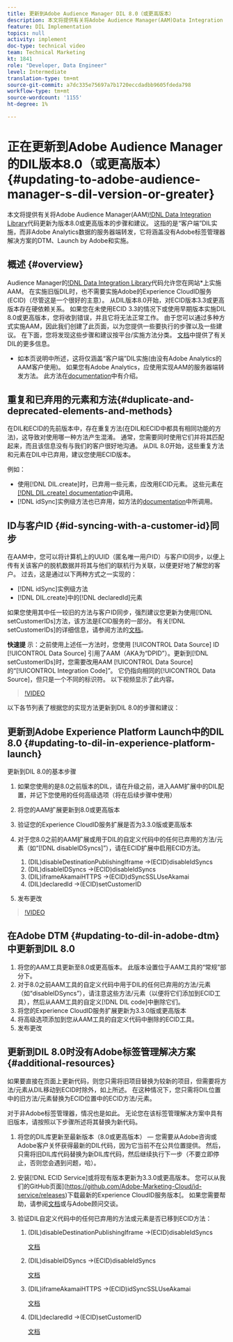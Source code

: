 ```yaml
---
title: 更新到Adobe Audience Manager DIL 8.0（或更高版本）
description: 本文将提供有关将Adobe Audience Manager(AAM)Data Integration Library(DIL)代码更新为版本8.0或更高版本的步骤和建议。 这指的是“客户端”DIL实施，而非Adobe Analytics数据的服务器端转发，它将涵盖没有Adobe标签管理器解决方案的DTM、Launch by Adobe和实施。
feature: DIL Implementation
topics: null
activity: implement
doc-type: technical video
team: Technical Marketing
kt: 1841
role: "Developer, Data Engineer"
level: Intermediate
translation-type: tm+mt
source-git-commit: a7dc335e75697a7b1720eccdadbb9605fdeda798
workflow-type: tm+mt
source-wordcount: '1155'
ht-degree: 1%

---
```



# 正在更新到Adobe Audience Manager的DIL版本8.0（或更高版本）{#updating-to-adobe-audience-manager-s-dil-version-or-greater}

本文将提供有关将Adobe Audience Manager(AAM)[!DNL Data Integration Library](DIL)代码更新为版本8.0或更高版本的步骤和建议。 这指的是“客户端”DIL实施，而非Adobe Analytics数据的服务器端转发，它将涵盖没有Adobe标签管理器解决方案的DTM、Launch by Adobe和实施。

## 概述 {#overview}

Audience Manager的[!DNL Data Integration Library](DIL)代码允许您在网站*上实施AAM。 在实施旧版DIL时，也不需要实施Adobe的Experience CloudID服务(ECID)（尽管这是一个很好的主意）。 从DIL版本8.0开始，对ECID版本3.3或更高版本存在硬依赖关系。 如果您在未使用ECID 3.3的情况下或使用早期版本实施DIL 8.0或更高版本，您将收到错误，并且它将无法正常工作。 由于您可以通过多种方式实施AAM，因此我们创建了此页面，以为您提供一些要执行的步骤以及一些建议。 在下面，您将发现这些步骤和建议按平台/实施方法分类。 [文档](https://marketing.adobe.com/resources/help/en_US/aam/c_dil.html)中提供了有关DIL的更多信息。

* 如本页说明中所述，这将仅涵盖“客户端”DIL实施(由没有Adobe Analytics的AAM客户使用)。 如果您有Adobe Analytics，应使用实现AAM的服务器端转发方法。 此方法在[documentation](https://marketing.adobe.com/resources/help/en_US/reference/ssf.html)中有介绍。

## 重复和已弃用的元素和方法{#duplicate-and-deprecated-elements-and-methods}

在DIL和ECID的先前版本中，存在重复方法(在DIL和ECID中都具有相同功能的方法)，这导致对使用哪一种方法产生混淆。 通常，您需要同时使用它们并将其匹配起来，而且该信息没有与我们的客户很好地沟通。 从DIL 8.0开始，这些重复方法和元素在DIL中已弃用，建议您使用ECID版本。

例如：

* 使用[!DNL DIL.create]时，已弃用一些元素，应改用ECID元素。 这些元素在[[!DNL DIL.create] documentation](https://marketing.adobe.com/resources/help/en_US/aam/r_dil_create.html)中调用。
* [!DNL idSync]实例级方法也已弃用，如方法的[documentation](https://marketing.adobe.com/resources/help/en_US/aam/r_dil_idsync.html)中所调用。

## ID与客户ID {#id-syncing-with-a-customer-id}同步

在AAM中，您可以将计算机上的UUID（匿名唯一用户ID）与客户ID同步，以便上传有关该客户的脱机数据并将其与他们的联机行为关联，以便更好地了解您的客户。 过去，这是通过以下两种方式之一实现的：

* [!DNL idSync]实例级方法
* [!DNL DIL.create]中的[!DNL declaredId]元素

如果您使用其中任一较旧的方法与客户ID同步，强烈建议您更新为使用[!DNL setCustomerIDs]方法，该方法是ECID服务的一部分。 有关[!DNL setCustomerIDs]的详细信息，请参阅方法的[文档](https://marketing.adobe.com/resources/help/en_US/mcvid/mcvid_setcustomerids.html)。

**快速提** 示：之前使用上述任一方法时，您使用 [!UICONTROL Data Source] ID [!UICONTROL Data Source] 引用了AAM（AKA为“DPID”）。更新到[!DNL setCustomerIDs]时，您需要改用AAM [!UICONTROL Data Source]的“[!UICONTROL Integration Code]”。 它仍指向相同的[!UICONTROL Data Source]，但只是一个不同的标识符。 以下视频显示了此内容。

>[!VIDEO](https://video.tv.adobe.com/v/23873/?quality=12)

以下各节列表了根据您的实现方法更新到DIL 8.0的步骤和建议：

## 更新到Adobe Experience Platform Launch中的DIL 8.0 {#updating-to-dil-in-experience-platform-launch}

更新到DIL 8.0的基本步骤

1. 如果您使用的是8.0之前版本的DIL，请在升级之前，进入AAM扩展中的DIL配置，并记下您使用的任何高级选项（将在后续步骤中使用）
1. 将您的AAM扩展更新到8.0或更高版本
1. 验证您的Experience CloudID服务扩展是否为3.3.0版或更高版本
1. 对于您8.0之前的AAM扩展或用于DIL的自定义代码中的任何已弃用的方法/元素（如“[!DNL disableIDSyncs]”），请在ECID扩展中启用ECID方法。

   1. (DIL)disableDestinationPublishingIframe ->(ECID)disableIdSyncs
   1. (DIL)disableIDSyncs ->(ECID)disableIdSyncs
   1. (DIL)iframeAkamaiHTTPS ->(ECID)dSyncSSLUseAkamai
   1. (DIL)declaredId ->(ECID)setCustomerID

1. 发布更改

>[!VIDEO](https://video.tv.adobe.com/v/23874/?quality=12)

## 在Adobe DTM {#updating-to-dil-in-adobe-dtm}中更新到DIL 8.0

1. 将您的AAM工具更新至8.0或更高版本。 此版本设置位于AAM工具的“常规”部分下。
1. 对于8.0之前AAM工具的自定义代码中用于DIL的任何已弃用的方法/元素（如“disableIDSyncs”），请注意这些方法/元素（以便将它们添加到ECID工具），然后从AAM工具的自定义[!DNL DIL code]中删除它们。
1. 将您的Experience CloudID服务扩展更新为3.3.0版或更高版本
1. 将高级选项添加到您从AAM工具的自定义代码中删除的ECID工具。
1. 发布更改

## 更新到DIL 8.0时没有Adobe标签管理解决方案{#additional-resources}

如果要直接在页面上更新代码，则您只需将旧项目替换为较新的项目，但需要将方法/元素从DIL移动到ECID时除外，如上所述。 在这种情况下，您只需将DIL位置中的旧方法/元素替换为ECID位置中的ECID方法/元素。

对于非Adobe标签管理器，情况也是如此。 无论您在该标签管理解决方案中具有旧版本，请按照以下步骤所述将其替换为新代码。

1. 将您的DIL库更新至最新版本（8.0或更高版本） — 您需要从Adobe咨询或Adobe客户关怀获得最新的DIL代码，因为它当前不在公共位置提供。 然后，只需将旧DIL库代码替换为新DIL库代码，然后继续执行下一步（不要立即停止，否则您会遇到问题，哈）。
1. 安装[!DNL ECID Service]或将现有版本更新为3.3.0或更高版本。 您可以从我们的GitHub页面](https://github.com/Adobe-Marketing-Cloud/id-service/releases)下载最新的Experience CloudID服务版本[。 如果您需要帮助，请参阅[文档](https://marketing.adobe.com/resources/help/zh_CN/mcvid/)或与Adobe顾问交谈。

1. 验证DIL自定义代码中的任何已弃用的方法或元素是否已移到ECID方法：

   1. (DIL)disableDestinationPublishingIframe ->(ECID)disableIdSyncs

      [文档](https://marketing.adobe.com/resources/help/en_US/mcvid/mcvid-disableidsync.html)

   1. (DIL)disableIDSyncs ->(ECID)disableIdSyncs

      [文档](https://marketing.adobe.com/resources/help/en_US/mcvid/mcvid-disableidsync.html)

   1. (DIL)iframeAkamaiHTTPS ->(ECID)idSyncSSLUseAkamai

      [文档](https://marketing.adobe.com/resources/help/en_US/aam/r_dil_create.html)

   1. (DIL)declaredId ->(ECID)setCustomerID

      [文档](https://marketing.adobe.com/resources/help/en_US/mcvid/mcvid_setcustomerids.html)